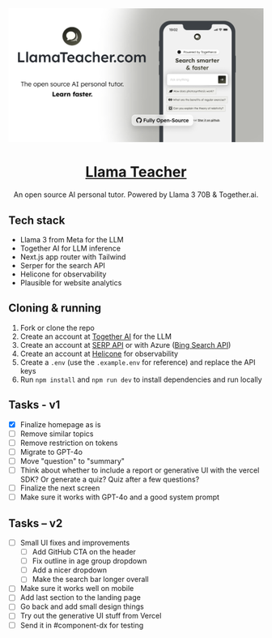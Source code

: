 <a href="https://www.LlamaTeacher.com">
  <img alt="Llama teacher" src="./public/og-image.png">
  <h1 align="center">Llama Teacher</h1>
</a>

<p align="center">
  An open source AI personal tutor. Powered by Llama 3 70B & Together.ai.
</p>

## Tech stack

- Llama 3 from Meta for the LLM
- Together AI for LLM inference
- Next.js app router with Tailwind
- Serper for the search API
- Helicone for observability
- Plausible for website analytics

## Cloning & running

1. Fork or clone the repo
2. Create an account at [Together AI](https://dub.sh/together-ai) for the LLM
3. Create an account at [SERP API](https://serper.dev/) or with Azure ([Bing Search API](https://www.microsoft.com/en-us/bing/apis/bing-web-search-api))
4. Create an account at [Helicone](https://www.helicone.ai/) for observability
5. Create a `.env` (use the `.example.env` for reference) and replace the API keys
6. Run `npm install` and `npm run dev` to install dependencies and run locally

## Tasks - v1

- [x] Finalize homepage as is
- [ ] Remove similar topics
- [ ] Remove restriction on tokens
- [ ] Migrate to GPT-4o
- [ ] Move "question" to "summary"
- [ ] Think about whether to include a report or generative UI with the vercel SDK? Or generate a quiz? Quiz after a few questions?
- [ ] Finalize the next screen
- [ ] Make sure it works with GPT-4o and a good system prompt

## Tasks – v2

- [ ] Small UI fixes and improvements
  - [ ] Add GitHub CTA on the header
  - [ ] Fix outline in age group dropdown
  - [ ] Add a nicer dropdown
  - [ ] Make the search bar longer overall
- [ ] Make sure it works well on mobile
- [ ] Add last section to the landing page
- [ ] Go back and add small design things
- [ ] Try out the generative UI stuff from Vercel
- [ ] Send it in #component-dx for testing
